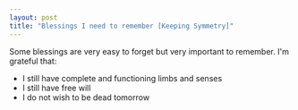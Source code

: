 ```yaml
---
layout: post
title: "Blessings I need to remember [Keeping Symmetry]"
---
```


Some blessings are very easy to forget but very important to remember. I'm grateful that:

-  I still have complete and functioning limbs and senses
-  I still have free will
-  I do not wish to be dead tomorrow
